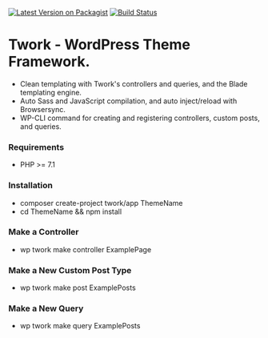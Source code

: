 [![Latest Version on Packagist](https://img.shields.io/packagist/v/twork/app.svg?style=flat-square)](https://packagist.org/packages/twork/app)
[![Build Status](https://travis-ci.org/Tsquare17/Twork-App.svg?branch=master)](https://travis-ci.org/Tsquare17/Twork-App)

# Twork - WordPress Theme Framework.
- Clean templating with Twork's controllers and queries, and the Blade templating engine.
- Auto Sass and JavaScript compilation, and auto inject/reload with Browsersync.
- WP-CLI command for creating and registering controllers, custom posts, and queries.

### Requirements
- PHP >= 7.1

### Installation
- composer create-project twork/app ThemeName
- cd ThemeName && npm install

### Make a Controller
- wp twork make controller ExamplePage

### Make a New Custom Post Type
- wp twork make post ExamplePosts

### Make a New Query
- wp twork make query ExamplePosts
